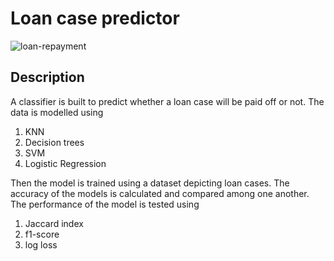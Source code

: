 # Loan case predictor
![loan-repayment](https://user-images.githubusercontent.com/99457944/189181604-bcd53def-760d-4b9d-b5c6-b349b778b316.jpg)

## Description
A classifier is built to predict whether a loan case will be paid off or not. 
The data is modelled using 
<ol>
<li>KNN</li>
<li> Decision trees</li>
<li>SVM</li>
<li>Logistic Regression</li>
</ol>
Then the model is trained using a dataset depicting loan cases. The accuracy of the models is calculated and compared among one another. 
The performance of the model is tested using 
<ol>
<li>Jaccard index</li>
<li>f1-score</li>
<li>log loss</li>
</ol>
